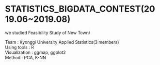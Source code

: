# STATISTICS_BIGDATA_CONTEST(2019.06~2019.08)
we studied Feasibility Study of New Town/

Team : Kyonggi University Applied Statistics(3 members)\
Using tools : R\
Visualization : ggmap, ggplot2\
Method : PCA, K-NN
